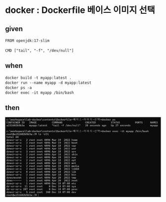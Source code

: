 # docker : Dockerfile 베이스 이미지 선택

## given

```
FROM openjdk:17-slim

CMD ["tail", "-f", "/dev/null"]
```

## when

```
docker build -t myapp:latest .
docker run --name myapp -d myapp:latest
docker ps -a
docker exec -it myapp /bin/bash
```

## then

![20241218_160946.png](..%2F..%2Fimages%2F20241218_160946.png)